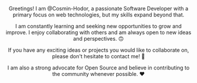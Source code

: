 <p align="center">
Greetings! I am @Cosmin-Hodor, a passionate Software Developer with a primary focus on web technologies, but my skills expand beyond that.
</p>
<p align="center">
I am constantly learning and seeking new opportunities to grow and improve. I enjoy collaborating with others and am always open to new ideas and perspectives. 🙃
</p>
<p align="center">
If you have any exciting ideas or projects you would like to collaborate on, please don't hesitate to contact me! 🤙
</p>
<p align="center">
I am also a strong advocate for Open Source and believe in contributing to the community whenever possible. ❤️
</p>
